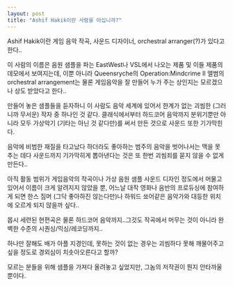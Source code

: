```yaml
---
layout: post
title: "Ashif Hakik이란 사람을 아십니까?"
---
```



Ashif Hakik이란 게임 음악 작곡, 사운드 디자이너, orchestral arranger(?)가 있다고 한다..

이 사람의 이름은 음원 샘플을 파는 EastWest나 VSL에서 나오는 제품 및 이들 제품의 데모에서 보여지는데, 이뿐 아니라 Queensryche의 Operation:Mindcrime II 앨범의 orchestral arrangement는 물론 게임음악을 잘 만들어 누가 주는 상인지는 모르겠으나 상도 받았다고 한다..

만들어 놓은 샘플들을 듣자하니 이 사람도 음악 세계에 있어서 한계가 없는 괴씸한 (그러니까 무서운) 작자 중 하나인 것 같다. 클래식에서부터 하드코어 음악까지 분위기뿐만 아니라 모두 가상악기 (기타는 아닌 것 같다만)를 써서 만든 것으로 사운드 또한 기가막힌다.

음악에 비범한 재질을 타고났다 하더라도 좋아하는 범주의 음악을 벗어나서는 맥을 못 추는 데다 사운드까지 기가막히게 뽑아낸다는 것은 또 한번 괴씸죄를 묻지 않을 수 없게 만든다..

아직 활동 범위가 게임음악의 작곡이나 가상 음원 샘플 사운드 디자인 정도에서 머물고 있어서 이름이 크게 알려지지 않았을 뿐, 어느날 대작 영화나 음반의 프로듀싱에 참여하게 되면 한스 짐머 (그닥 좋아하진 않는다만)나 하워드 쑈어같은 음악가와 대등한 위치에 오르게 되지 않을까 싶다..

몹시 세련된 현편곡은 물론 하드코어 음악까지..그것도 작곡에서 머무는 것이 아니라 완벽한 수준의 시퀀싱/믹싱/레코딩까지..

하나만 잘해도 배가 아플 지경인데, 못하는 것이 없는 경우는 괴씸하다 못해 깨물어주고 싶을 정도로 경외심이 치솟아오른다고 할까? 

모르는 분들을 위해 샘플을 가져다 올려놓고 싶었지만, 그놈의 저작권이 뭔지 안타까울 뿐이다.


